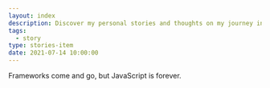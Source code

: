 ```yaml
---
layout: index
description: Discover my personal stories and thoughts on my journey in the web development world. Here is some random thought about Vanilla JavaScript.
tags:
  - story
type: stories-item
date: 2021-07-14 10:00:00
---
```


Frameworks come and go, but JavaScript is forever.
